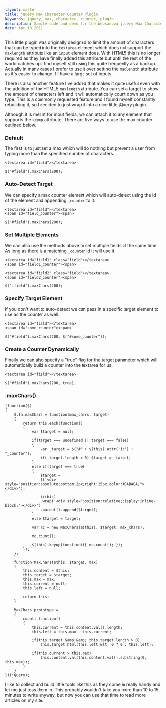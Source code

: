 ```yaml
---
layout: master
title: jQuery Max Character Counter Plugin
keywords: jquery, max, character, counter, plugin
description: Sample code and demo for the Websanova jquery Max Character Counter Plugin.
date: Apr 18 2012
---
```


This little plugin was originally designed to limit the amount of characters that can be typed into the `textarea` element which does not support the `maxlength` attribute like an `input` element does.  With HTML5 this is no longer required as they have finally added this attribute but until the rest of the world catches up I find myself still using this quite frequently as a backup.  Actually in many cases I prefer to use it over setting the `maxlength` attribute as it's easier to change if I have a large set of inputs.

There is also another feature I've added that makes it quite useful even with the addition of the HTML5 `maxlength` attribute.  You can set a target to show the amount of characters left and it will automatically count down as you type.  This is a commonly requested feature and I found myself constantly rebuilding it, so I decided to just wrap it into a nice little jQuery plugin.


Although it is meant for input fields, we can attach it to any element that supports the `keyup` attribute.  There are five ways to use the max counter outlined below.

### Default

The first is to just set a max which will do nothing but prevent a user from typing more than the specified number of characters.

~~~
<textarea id="field"></textarea>

$("#field").maxChars(200);
~~~

### Auto-Detect Target

We can specify a max counter element which will auto-detect using the id of the element and appending `_counter` to it.

~~~
<textarea id="field"></textarea>
<span id="field_counter"><span>

$("#field").maxChars(200);
~~~

### Set Multiple Elements

We can also use the methods above to set multiple fields at the same time.  As long as there is a matching `_counter` id it will use it.

~~~
<textarea id="field1" class="field"></textarea>
<span id="field1_counter"><span>

<textarea id="field2" class="field"></textarea>
<span id="field2_counter"><span>

$(".field").maxChars(200);
~~~

### Specify Target Element

If you don't want to auto-detect we can pass in a specific target element to use as the counter as well.

~~~
<textarea id="field"></textarea>
<span id="some_counter"><span>

$("#field").maxChars(200, $("#some_counter"));
~~~

### Create a Counter Dynamically

Finally we can also specify a "true" flag for the target parameter which will automatically build a counter into the textarea for us.

~~~
<textarea id="field"></textarea>

$("#field").maxChars(200, true);
~~~

### .maxChars()

~~~
(function($)
{   
    $.fn.maxChars = function(max_chars, target)
    {
        return this.each(function()
        {
            var $target = null;
            
            if(target === undefined || target === false)
            {
                var _target = $("#" + $(this).attr('id') + "_counter");
                if(_target.length > 0) $target = _target;
            }
            else if(target === true)
            {
                $target = 
                $('<div style="position:absolute;bottom:2px;right:15px;color:#BABABA;"></div>');
                
                $(this)
                .wrap('<div style="position:relative;display:inline-block;"></div>')
                .parent().append($target);
            }
            else $target = target;
            
            var mc = new MaxChars($(this), $target, max_chars);
            
            mc.count();
            
            $(this).keyup(function(){ mc.count(); });
        });
    };  
    
    function MaxChars($this, $target, max)
    {
        this.content = $this;
        this.target = $target;
        this.max = max;
        this.current = null;
        this.left = null;

        return this;
    }
    
    MaxChars.prototype =
    {
        count: function()
        {
            this.current = this.content.val().length;
            this.left = this.max - this.current;
                
            if(this.target &amp;&amp; this.target.length > 0) 
                this.target.html(this.left &lt; 0 ? 0 : this.left);
            
            if(this.current > this.max) 
                this.content.val(this.content.val().substring(0, this.max));
        }
    }
})(jQuery);
~~~

I like to collect and build little tools like this as they come in really handy and let me just toss them in.  This probably wouldn't take you more than 10 to 15 minutes to write anyway, but now you can use that time to read more articles on my site.